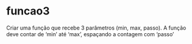 # funcao3
Criar uma função que recebe 3 parâmetros (min, max, passo). A função deve contar de ‘min’ até ‘max’, espaçando a contagem com ‘passo’
